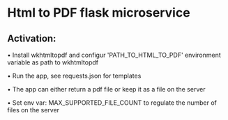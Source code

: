 <h1>Html to PDF flask microservice</h1>
<h2>Activation:</h2>
<p>&bull; Install wkhtmltopdf and configur 'PATH_TO_HTML_TO_PDF' environment variable as path to wkhtmltopdf</p>

<p>&bull; Run the app, see requests.json for templates</p>
<p>&bull; The app can either return a pdf file or keep it as a file on the server</p>
<p>&bull; Set env var: MAX_SUPPORTED_FILE_COUNT to regulate the number of files on the server</p>